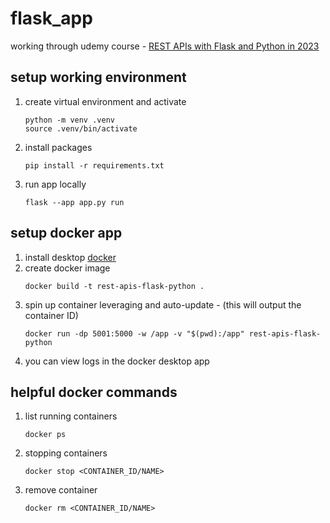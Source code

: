 # flask_app
working through udemy course - [REST APIs with Flask and Python in 2023](https://www.udemy.com/course/rest-api-flask-and-python/) 

## setup working environment
1. create virtual environment and activate
    ```
    python -m venv .venv
    source .venv/bin/activate
    ```
1. install packages
    ```
    pip install -r requirements.txt
    ```
1. run app locally
    ```
    flask --app app.py run
    ```

## setup docker app
1. install desktop [docker](https://www.docker.com)
1. create docker image
    ```
    docker build -t rest-apis-flask-python .
    ```
1. spin up container leveraging and auto-update - (this will output the container ID)
    ```
    docker run -dp 5001:5000 -w /app -v "$(pwd):/app" rest-apis-flask-python
    ```
1. you can view logs in the docker desktop app

## helpful docker commands
1. list running containers
    ```
    docker ps
    ```
1. stopping containers
    ```
    docker stop <CONTAINER_ID/NAME>
    ```
1. remove container
    ```
    docker rm <CONTAINER_ID/NAME>
    ```